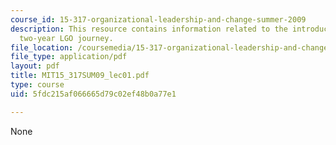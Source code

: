 ```yaml
---
course_id: 15-317-organizational-leadership-and-change-summer-2009
description: This resource contains information related to the introduction to the
  two-year LGO journey.
file_location: /coursemedia/15-317-organizational-leadership-and-change-summer-2009/5fdc215af066665d79c02ef48b0a77e1_MIT15_317SUM09_lec01.pdf
file_type: application/pdf
layout: pdf
title: MIT15_317SUM09_lec01.pdf
type: course
uid: 5fdc215af066665d79c02ef48b0a77e1

---
```

None